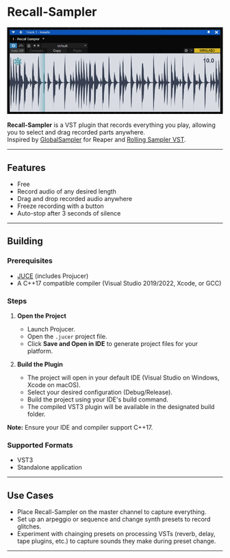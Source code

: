 # Recall-Sampler

![screenshot](screen.png)

**Recall-Sampler** is a VST plugin that records everything you play, allowing you to select and drag recorded parts anywhere.  
Inspired by [GlobalSampler](https://www.reapertips.com/post/capture-anything-in-reaper-with-global-sampler) for Reaper and [Rolling Sampler VST](https://www.birdsthings.com/).

---

## Features

- Free
- Record audio of any desired length
- Drag and drop recorded audio anywhere
- Freeze recording with a button
- Auto-stop after 3 seconds of silence

---

## Building

### Prerequisites

- [JUCE](https://juce.com/get-juce) (includes Projucer)
- A C++17 compatible compiler (Visual Studio 2019/2022, Xcode, or GCC)

### Steps

1. **Open the Project**
   - Launch Projucer.
   - Open the `.jucer` project file.
   - Click **Save and Open in IDE** to generate project files for your platform.

2. **Build the Plugin**
   - The project will open in your default IDE (Visual Studio on Windows, Xcode on macOS).
   - Select your desired configuration (Debug/Release).
   - Build the project using your IDE's build command.
   - The compiled VST3 plugin will be available in the designated build folder.

**Note:** Ensure your IDE and compiler support C++17.

### Supported Formats

- VST3
- Standalone application

---

## Use Cases

- Place Recall-Sampler on the master channel to capture everything.
- Set up an arpeggio or sequence and change synth presets to record glitches.
- Experiment with chainging presets on processing VSTs (reverb, delay, tape plugins, etc.) to capture sounds they make during preset change.

---

